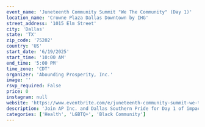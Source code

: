 ```yaml
---
event_name: 'Juneteenth Community Summit "We The Community" (Day 1)'
location_name: 'Crowne Plaza Dallas Downtown by IHG'
street_address: '1015 Elm Street'
city: 'Dallas'
state: 'TX'
zip_code: '75202'
country: 'US'
start_date: '6/19/2025'
start_time: '10:00 AM'
end_time: '5:00 PM'
time_zone: 'CDT'
organizer: 'Abounding Prosperity, Inc.'
image: ''
rsvp_required: False
price: 0
instagram: null
website: 'https://www.eventbrite.com/e/juneteenth-community-summit-we-the-community-tickets-1366268639279?aff=erelexpmlt'
description: 'Join AP Inc. and Dallas Southern Pride for Day 1 of impactful sessions focused on Black health, wellness, and empowerment. Featuring free screenings, community vendors, and expert panel discussions including ViiV Healthcare’s “Mother to Son” presentation. A free event for all ages.'
categories: ['Health', 'LGBTQ+', 'Black Community']
---
```

